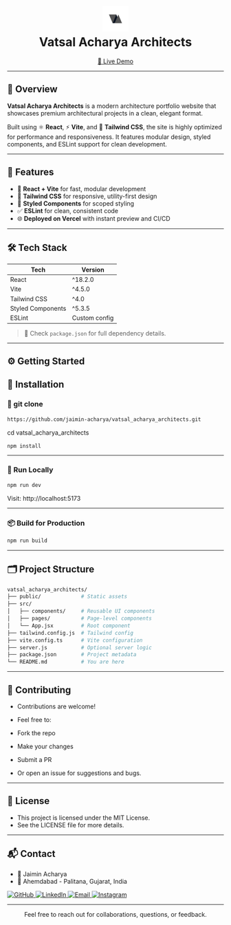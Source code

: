 <h1 align="center">
  <img src="./public/logo.png" alt="Logo" width="60" height="60"><br/>
  <strong>Vatsal Acharya Architects</strong>
</h1>

<p align="center">
  <a href="https://vatsalacharyaarchitects.vercel.app/" target="_blank">
    🔗 Live Demo
  </a>
</p>

---

## 📘 Overview

**Vatsal Acharya Architects** is a modern architecture portfolio website that showcases premium architectural projects in a clean, elegant format.

Built using ⚛️ **React**, ⚡ **Vite**, and 💨 **Tailwind CSS**, the site is highly optimized for performance and responsiveness. It features modular design, styled components, and ESLint support for clean development.

---

## 🚀 Features

- 🔧 **React + Vite** for fast, modular development
- 🎨 **Tailwind CSS** for responsive, utility-first design
- 🧱 **Styled Components** for scoped styling
- ✅ **ESLint** for clean, consistent code
- 🌐 **Deployed on Vercel** with instant preview and CI/CD

---

## 🛠️ Tech Stack

| Tech              | Version       |
| ----------------- | ------------- |
| React             | ^18.2.0       |
| Vite              | ^4.5.0        |
| Tailwind CSS      | ^4.0          |
| Styled Components | ^5.3.5        |
| ESLint            | Custom config |

> 📄 Check `package.json` for full dependency details.

---

## ⚙️ Getting Started

## 🔧 Installation

### 🔗 git clone

```bash
https://github.com/jaimin-acharya/vatsal_acharya_architects.git
```

cd vatsal_acharya_architects

```bash
npm install
```

---

### 🧪 Run Locally

```bash
npm run dev
```

Visit: http://localhost:5173

---

### 📦 Build for Production

```bash
npm run build
```

---

## 🗂️ Project Structure

```bash
vatsal_acharya_architects/
├── public/             # Static assets
├── src/
│   ├── components/     # Reusable UI components
│   ├── pages/          # Page-level components
│   └── App.jsx         # Root component
├── tailwind.config.js  # Tailwind config
├── vite.config.ts      # Vite configuration
├── server.js           # Optional server logic
├── package.json        # Project metadata
└── README.md           # You are here
```

---

## 🤝 Contributing

- Contributions are welcome!

- Feel free to:

- Fork the repo

- Make your changes

- Submit a PR

- Or open an issue for suggestions and bugs.

---

## 📄 License

- This project is licensed under the MIT License.
- See the LICENSE file for more details.

---

## 📬 Contact

- 👤 Jaimin Acharya
- 📍 Ahemdabad - Palitana, Gujarat, India

<p align="left">
  <a href="https://github.com/jaimin-acharya">
    <img src="https://img.shields.io/badge/GitHub-000?style=for-the-badge&logo=github&logoColor=white" alt="GitHub" />
  </a>
  <a href="https://www.linkedin.com/in/jaimin-acharya-40774b295/">
    <img src="https://img.shields.io/badge/LinkedIn-0077B5?style=for-the-badge&logo=linkedin&logoColor=white" alt="LinkedIn" />
  </a>
  <a href="mailto:jaiminacharya9@gmail.com">
    <img src="https://img.shields.io/badge/Gmail-D14836?style=for-the-badge&logo=gmail&logoColor=white" alt="Email" />
  </a>
  <a href="https://vatsalacharyaarchitects.vercel.app/">
    <img src="https://img.shields.io/badge/Instagram-000000?style=for-the-badge&logo=vercel&logoColor=white" alt="Instagram" />
  </a>
</p>

---

<p align="center">Feel free to reach out for collaborations, questions, or feedback.</p>

